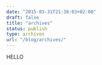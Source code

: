 ```yaml
---
date: "2015-03-31T21:38:03+02:00"
draft: false
title: "archives"
status: publish
type: archives
url: "/blog/archives/"
---
```

HELLO
